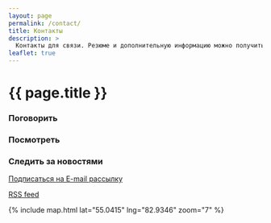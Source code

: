 ```yaml
---
layout: page
permalink: /contact/
title: Контакты
description: >
  Контакты для связи. Резюме и дополнительную информацию можно получить, связавшись со мной.
leaflet: true
---
```


# {{ page.title }}

### Поговорить

<div class="contact-icons">
<a title="Telegram" href="https://t.me/{{site.telegram_username}}"><span class="iconify soc-i" data-icon="mdi-telegram" ></span></a>
<a title="VKontakte" href="https://vk.com/{{site.vk_username}}"><span class="iconify soc-i" data-icon="mdi-vk" ></span></a>
<a title="Facebook" href="https://www.facebook.com/profile.php?id=100001429612548"><span class="iconify soc-i" data-icon="mdi-facebook" ></span></a>
<a title="ICQ" href="https://icq.im/{{site.icq_username}}"><span class="iconify soc-i" data-icon="mdi-flower-poppy" ></span></a>
<a title="Skype" href="skype:{{site.skype_username}}?chat"><span class="iconify soc-i" data-icon="mdi-skype" ></span></a>
<a title="E-mail" href="mailto:&#102;&#097;&#103;&#099;&#105;&#046;&#110;&#115;&#107;&#064;&#103;&#109;&#097;&#105;&#108;&#046;&#099;&#111;&#109;"><span class="iconify soc-i" data-icon="mdi-email"></span></a>
</div>

### Посмотреть

<div class="contact-icons">
<a title="Github" href="https://github.com/{{site.github_username}}"><span class="iconify soc-i" data-icon="mdi-github-circle" ></span></a>
<a title="YouTube" href="https://www.youtube.com/channel/UCgziLhBbQPGSQedqMKBR9Xw?view_as=subscriber"><span class="iconify soc-i" data-icon="mdi-youtube" ></span></a>
<a title="StackOverflow" href="https://stackoverflow.com/users/7667774/%D0%9C%D0%B8%D1%85%D0%B0%D0%B8%D0%BB-%D0%AE%D0%B4%D0%B8%D0%BD?tab=profile"><span class="iconify soc-i" data-icon="mdi-stackoverflow" ></span></a>
<a title="Pinterest" href="https://www.pinterest.ru/fagcinsk/"><span class="iconify soc-i" data-icon="mdi-pinterest" ></span></a>
</div>

### Следить за новостями

<a href="/subscribe"><span class="iconify soc-i" data-icon="mdi-email"></span> Подписаться на E-mail рассылку</a>

<a href ="/feed.xml"><span class="iconify soc-i" data-icon="mdi-rss"></span> RSS feed</a>

{% include map.html lat="55.0415" lng="82.9346" zoom="7" %}
